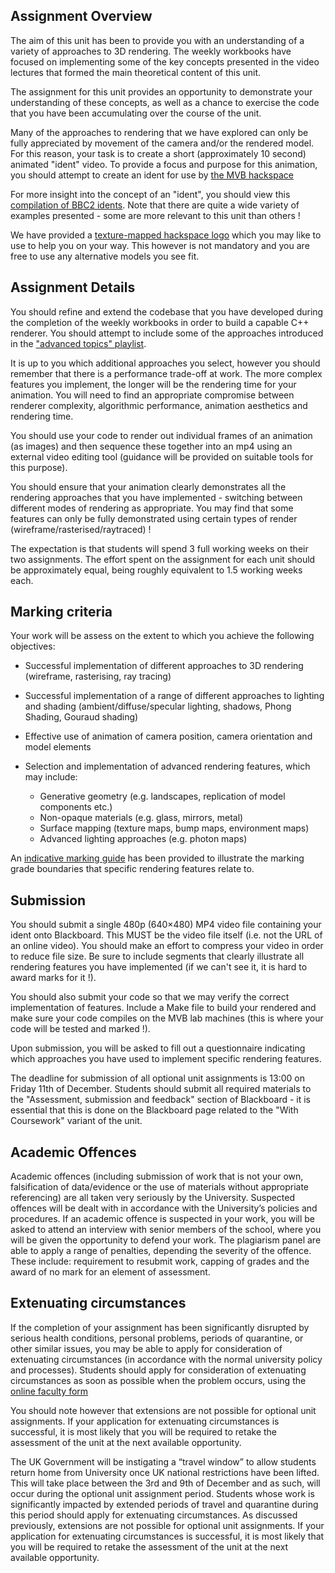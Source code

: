 ## Assignment Overview

The aim of this unit has been to provide you with an understanding
of a variety of approaches to 3D rendering. The weekly workbooks have
focused on implementing some of the key concepts presented in the video
lectures that formed the main theoretical content of this unit.

The assignment for this unit provides an opportunity to demonstrate your
understanding of these concepts, as well as a chance to exercise the code
that you have been accumulating over the course of the unit.

Many of the approaches to rendering that we have explored can only be fully
appreciated by movement of the camera and/or the rendered model.
For this reason, your task is to create a short (approximately 10 second)
animated "ident" video. To provide a focus and purpose for this animation,
you should attempt to create an ident for use by
[the MVB hackspace](https://www.facebook.com/groups/363509640788223/)

For more insight into the concept of an "ident", you should view this
[compilation of BBC2 idents](https://www.youtube.com/watch?v=LDL0GZKvz6o).
Note that there are quite a wide variety of examples presented - some are
more relevant to this unit than others !

We have provided a [texture-mapped hackspace logo](logo.zip) which you may
like to use to help you on your way. This however is not mandatory and you
are free to use any alternative models you see fit.

## Assignment Details

You should refine and extend the codebase that you have developed during the
completion of the weekly workbooks in order to build a capable C++ renderer.
You should attempt to include some of the approaches introduced in the
["advanced topics" playlist](../Weekly%20Workbooks/08%20Advanced%20Topics%20Playlist/).

It is up to you which additional approaches you select, however you should
remember that there is a performance trade-off at work. The more complex
features you implement, the longer will be the rendering time for your
animation. You will need to find an appropriate compromise between renderer
complexity, algorithmic performance, animation aesthetics and rendering time.

You should use your code to render out individual frames of an animation (as
images) and then sequence these together into an mp4 using an external video
editing tool (guidance will be provided on suitable tools for this purpose).

You should ensure that your animation clearly demonstrates all the rendering
approaches that you have implemented - switching between different modes of
rendering as appropriate. You may find that some features can only be fully
demonstrated using certain types of render (wireframe/rasterised/raytraced) !

The expectation is that students will spend 3 full working weeks on their two
assignments. The effort spent on the assignment for each unit should be
approximately equal, being roughly equivalent to 1.5 working weeks each.

## Marking criteria

Your work will be assess on the extent to which you achieve the following objectives:

- Successful implementation of different approaches to 3D rendering
(wireframe, rasterising, ray tracing)

- Successful implementation of a range of different approaches to lighting and shading
(ambient/diffuse/specular lighting, shadows, Phong Shading, Gouraud shading)

- Effective use of animation of camera position, camera orientation and model elements

- Selection and implementation of advanced rendering features, which may include:
    - Generative geometry (e.g. landscapes, replication of model components etc.)
    - Non-opaque materials (e.g. glass, mirrors, metal)
    - Surface mapping (texture maps, bump maps, environment maps)
    - Advanced lighting approaches (e.g. photon maps)

An [indicative marking guide](indicative-guide.md) has been provided to illustrate the
marking grade boundaries that specific rendering features relate to.

## Submission

You should submit a single 480p (640×480) MP4 video file containing your ident onto
Blackboard. This MUST be the video file itself (i.e. not the URL of an online video).
You should make an effort to compress your video in order to reduce file size.
Be sure to include segments that clearly illustrate all rendering features you have
implemented (if we can't see it, it is hard to award marks for it !). 

You should also submit your code so that we may verify the correct implementation of
features. Include a Make file to build your rendered and make sure your code compiles
on the MVB lab machines (this is where your code will be tested and marked !).

Upon submission, you will be asked to fill out a questionnaire indicating which
approaches you have used to implement specific rendering features.

The deadline for submission of all optional unit assignments is 13:00 on Friday
11th of December. Students should submit all required materials to the "Assessment,
submission and feedback" section of Blackboard - it is essential that this is done
on the Blackboard page related to the "With Coursework" variant of the unit.

## Academic Offences

Academic offences (including submission of work that is not your own, falsification
of data/evidence or the use of materials without appropriate referencing) are all
taken very seriously by the University. Suspected offences will be dealt with in
accordance with the University’s policies and procedures. If an academic offence
is suspected in your work, you will be asked to attend an interview with senior
members of the school, where you will be given the opportunity to defend your work.
The plagiarism panel are able to apply a range of penalties, depending the severity
of the offence. These include: requirement to resubmit work, capping of grades and
the award of no mark for an element of assessment.

## Extenuating circumstances
If the completion of your assignment has been significantly disrupted by serious
health conditions, personal problems, periods of quarantine, or other similar issues,
you may be able to apply for consideration of extenuating circumstances (in accordance
with the normal university policy and processes). Students should apply for
consideration of extenuating circumstances as soon as possible when the problem occurs,
using the [online faculty form](https://apps.powerapps.com/play/3172b943-0956-4b88-bf3d-3f37871d1170?tenantId=b2e47f30-cd7d-4a4e-a5da-b18cf1a4151b)

You should note however that extensions are not possible for optional unit assignments.
If your application for extenuating circumstances is successful, it is most likely
that you will be required to retake the assessment of the unit at the next available
opportunity.

The UK Government will be instigating a “travel window” to allow students return home
from University once UK national restrictions have been lifted. This will take place
between the 3rd and 9th of December and as such, will occur during the optional unit
assignment period. Students whose work is significantly impacted by extended periods
of travel and quarantine during this period should apply for extenuating circumstances.
As discussed previously, extensions are not possible for optional unit assignments.
If your application for extenuating circumstances is successful, it is most likely
that you will be required to retake the assessment of the unit at the next available
opportunity.

